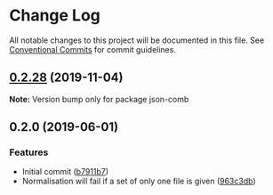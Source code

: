# Change Log

All notable changes to this project will be documented in this file.
See [Conventional Commits](https://conventionalcommits.org) for commit guidelines.

## [0.2.28](https://gitlab.com/codsen/codsen/compare/json-comb@0.2.27...json-comb@0.2.28) (2019-11-04)

**Note:** Version bump only for package json-comb





## 0.2.0 (2019-06-01)

### Features

- Initial commit ([b7911b7](https://gitlab.com/codsen/codsen/commit/b7911b7))
- Normalisation will fail if a set of only one file is given ([963c3db](https://gitlab.com/codsen/codsen/commit/963c3db))
